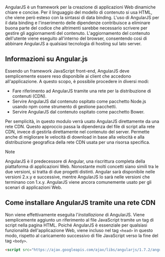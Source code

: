 AngularJS è un framework per la creazione di applicazioni Web dinamiche chiare e concise. Per il linguaggio del modello di contenuto si usa HTML, che viene però esteso con la sintassi di data binding. L'uso di AngularJS per il data binding e l'inserimento delle dipendenze contribuisce a eliminare buona parte del codice che altrimenti sarebbe necessario scrivere per gestire gli aggiornamenti del contenuto. L'aggiornamento del contenuto dell'utente viene eseguito all'interno del browser, consentendo così di abbinare AngularJS a qualsiasi tecnologia di hosting sul lato server.

## <a name="angularjs-information"></a>Informazioni su Angular.js

Essendo un framework JavaScript front-end, AngularJS deve semplicemente essere reso disponibile ai client che accedono all'applicazione. A questo scopo, è possibile procedere in diversi modi:

- Fare riferimento ad AngularJS tramite una rete per la distribuzione di contenuti (CDN).
- Servire AngularJS dal contenuto ospitato come pacchetto Node.js usando npm come strumento di gestione pacchetti.
- Servire AngularJS dal contenuto ospitato come pacchetto Bower.

Per semplicità, in questo modulo verrà usato AngularJS direttamente da una rete CDN. Questo approccio passa la dipendenza del file di script alla rete CDN, invece di gestirla direttamente nel contenuto del server. Permette anche di migliorare le velocità di download in base alla velocità e alla distribuzione geografica della rete CDN usata per una risorsa specifica.

> [!NOTE]
> AngularJS è il predecessore di Angular, una riscrittura completa della piattaforma di applicazioni Web. Nonostante molti concetti siano simili tra le due versioni, si tratta di due progetti distinti. Angular sarà disponibile nelle versioni 2.x.y e successive, mentre AngularJS lo sarà nelle versioni che terminano con 1.x.y. AngularJS viene ancora comunemente usato per gli scenari di applicazioni Web.

## <a name="how-to-install-angularjs-via-cdn"></a>Come installare AngularJS tramite una rete CDN

Non viene effettivamente eseguita l'_installazione_ di AngularJS. Viene semplicemente aggiunto un riferimento al file JavaScript tramite un tag di script nella pagina HTML. Poiché AngularJS è essenziale per qualsiasi funzionalità dell'applicazione Web, viene incluso nel tag `<head>` in questo modo, rispetto al caricamento successivo di file JavaScript verso la fine del tag `<body>`.

```html
<script src="https://ajax.googleapis.com/ajax/libs/angularjs/1.7.2/angular.min.js"></script>
```

